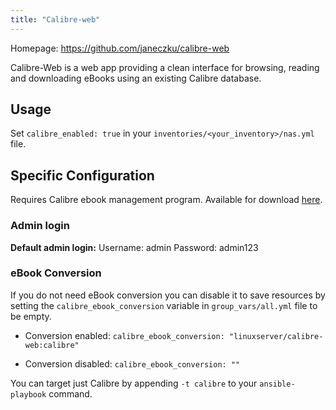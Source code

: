 ```yaml
---
title: "Calibre-web"
---
```


Homepage: <https://github.com/janeczku/calibre-web>

Calibre-Web is a web app providing a clean interface for browsing, reading and downloading eBooks using an existing Calibre database.

## Usage

Set `calibre_enabled: true` in your `inventories/<your_inventory>/nas.yml` file.

## Specific Configuration

Requires Calibre ebook management program. Available for download [here](https://calibre-ebook.com/download).

### Admin login

**Default admin login:** Username: admin Password: admin123

### eBook Conversion

If you do not need eBook conversion you can disable it to save resources by setting the `calibre_ebook_conversion` variable in `group_vars/all.yml` file to be empty.

- Conversion enabled: `calibre_ebook_conversion: "linuxserver/calibre-web:calibre"`

- Conversion disabled: `calibre_ebook_conversion: ""`

You can target just Calibre by appending `-t calibre` to your `ansible-playbook` command.
